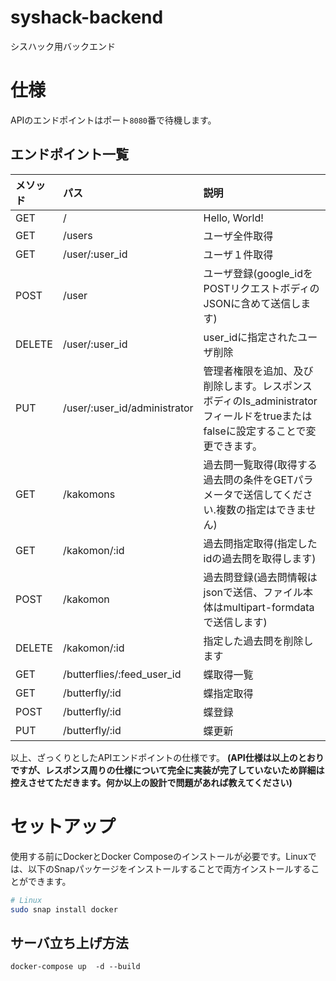 # syshack-backend

シスハック用バックエンド
# 仕様
APIのエンドポイントはポート`8080`番で待機します。

## エンドポイント一覧

| メソッド | パス                       | 説明                                                                 |
| :------- | :------------------------- | :------------------------------------------------------------------- |
| GET      | /                          | Hello, World!                                                        |
| GET      | /users                     | ユーザ全件取得                                                         |
| GET      | /user/:user_id            | ユーザ１件取得                                                         |
| POST     | /user                      | ユーザ登録(google_idをPOSTリクエストボディのJSONに含めて送信します) |
| DELETE   | /user/:user_id            | user_idに指定されたユーザ削除                                          |
| PUT      | /user/:user_id/administrator |  管理者権限を追加、及び削除します。レスポンスボディのIs_administratorフィールドをtrueまたはfalseに設定することで変更できます。                        |
| GET      | /kakomons                  | 過去問一覧取得(取得する過去問の条件をGETパラメータで送信してください.複数の指定はできません) |
| GET      | /kakomon/:id              | 過去問指定取得(指定したidの過去問を取得します)                         |
| POST     | /kakomon                   | 過去問登録(過去問情報はjsonで送信、ファイル本体はmultipart-formdataで送信します) |
| DELETE   | /kakomon/:id              | 指定した過去問を削除します                                               |
| GET      | /butterflies/:feed_user_id | 蝶取得一覧                                                             |
| GET      | /butterfly/:id            | 蝶指定取得                                                             |
| POST     | /butterfly/:id           | 蝶登録                                                               |
| PUT      | /butterfly/:id            | 蝶更新                                                               |
以上、ざっくりとしたAPIエンドポイントの仕様です。
**(API仕様は以上のとおりですが、レスポンス周りの仕様について完全に実装が完了していないため詳細は控えさせてただきます。何か以上の設計で問題があれば教えてください)**
# セットアップ
使用する前にDockerとDocker Composeのインストールが必要です。Linuxでは、以下のSnapパッケージをインストールすることで両方インストールすることができます。
```bash
# Linux
sudo snap install docker
```

## サーバ立ち上げ方法  
```
docker-compose up  -d --build 
```
